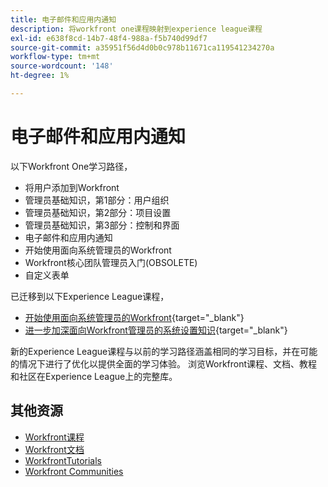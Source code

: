 ```yaml
---
title: 电子邮件和应用内通知
description: 将workfront one课程映射到experience league课程
exl-id: e638f8cd-14b7-48f4-988a-f5b740d99df7
source-git-commit: a35951f56d4d0b0c978b11671ca119541234270a
workflow-type: tm+mt
source-wordcount: '148'
ht-degree: 1%

---
```


# 电子邮件和应用内通知

以下Workfront One学习路径，

* 将用户添加到Workfront
* 管理员基础知识，第1部分：用户组织
* 管理员基础知识，第2部分：项目设置
* 管理员基础知识，第3部分：控制和界面
* 电子邮件和应用内通知
* 开始使用面向系统管理员的Workfront
* Workfront核心团队管理员入门(OBSOLETE)
* 自定义表单

已迁移到以下Experience League课程，

* [开始使用面向系统管理员的Workfront](https://experienceleague.adobe.com/?recommended=Workfront-A-1-2022.1.admin){target="_blank"}
* [进一步加深面向Workfront管理员的系统设置知识](https://experienceleague.adobe.com/?recommended=Workfront-A-1-2022.2.admin){target="_blank"}

新的Experience League课程与以前的学习路径涵盖相同的学习目标，并在可能的情况下进行了优化以提供全面的学习体验。  浏览Workfront课程、文档、教程和社区在Experience League上的完整库。

## 其他资源

* [Workfront课程](https://experienceleague.adobe.com/?lang=en&amp;Solution=Workfront#courses)
* [Workfront文档](https://experienceleague.adobe.com/docs/workfront.html)
* [WorkfrontTutorials](https://experienceleague.adobe.com/docs/workfront-learn/tutorials-workfront/home.html)
* [Workfront Communities](https://experienceleaguecommunities.adobe.com/t5/workfront/ct-p/workfront)
